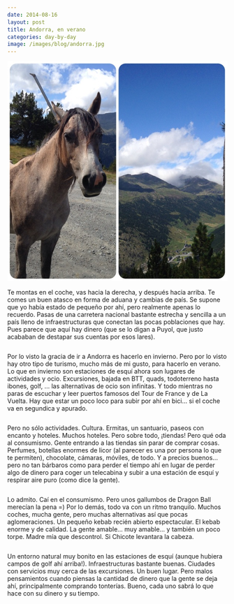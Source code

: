 ```yaml
---
date: 2014-08-16
layout: post
title: Andorra, en verano
categories: day-by-day
image: /images/blog/andorra.jpg
---
```


[![Andorra 2014 - Miky - Miguel](/images/blog/andorra.jpg)](/images/blog/andorra.jpg)

Te montas en el coche, vas hacia la derecha, y después hacia arriba. Te comes un buen atasco en forma de aduana y cambias de país. Se supone que yo había estado de pequeño por ahí, pero realmente apenas lo recuerdo. Pasas de una carretera nacional bastante estrecha y sencilla a un país lleno de infraestructuras que conectan las pocas poblaciones que hay. Pues parece que aquí hay dinero (que se lo digan a Puyol, que justo acababan de destapar sus cuentas por esos lares).
<pre></pre>
Por lo visto la gracia de ir a Andorra es hacerlo en invierno. Pero por lo visto hay otro tipo de turismo, mucho más de mi gusto, para hacerlo en verano. Lo que en invierno son estaciones de esquí ahora son lugares de actividades y ocio. Excursiones, bajada en BTT, quads, todoterreno hasta ibones, golf, ... las alternativas de ocio son infinitas. Y todo mientras no paras de escuchar y leer puertos famosos del Tour de France y de La Vuelta. Hay que estar un poco loco para subir por ahí en bici... si el coche va en segundica y apurado.
<pre></pre>
Pero no sólo actividades. Cultura. Ermitas, un santuario, paseos con encanto y hoteles. Muchos hoteles. Pero sobre todo, ¡tiendas! Pero qué oda al consumismo. Gente entrando a las tiendas sin parar de comprar cosas. Perfumes, botellas enormes de licor (al parecer es una por persona lo que te permiten), chocolate, cámaras, móviles, de todo. Y a precios buenos... pero no tan bárbaros como para perder el tiempo ahí en lugar de perder algo de dinero para coger un telecabina y subir a una estación de esquí y respirar aire puro (como dice la gente).
<pre></pre>
Lo admito. Caí en el consumismo. Pero unos gallumbos de Dragon Ball merecían la pena =)
Por lo demás, todo va con un ritmo tranquilo. Muchos coches, mucha gente, pero muchas alternativas así que pocas aglomeraciones. Un pequeño kebab recién abierto espectacular. El kebab enorme y de calidad. La gente amable... muy amable... y también un poco torpe. Madre mía que descontrol. Si Chicote levantara la cabeza.
<pre></pre>
Un entorno natural muy bonito en las estaciones de esquí (aunque hubiera campos de golf ahí arriba!). Infraestructuras bastante buenas. Ciudades con servicios muy cerca de las excursiones. Un buen lugar. Pero malos pensamientos cuando piensas la cantidad de dinero que la gente se deja ahí, principalmente comprando tonterías. Bueno, cada uno sabrá lo que hace con su dinero y su tiempo.
